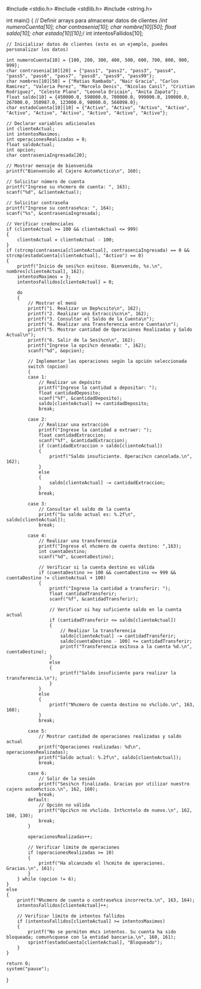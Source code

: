#include <stdio.h>
#include <stdlib.h>
#include <string.h>

int main()
{
    // Definir arrays para almacenar datos de clientes
    /*int numeroCuenta[10];
    char contrasenia[10];
    char nombre[10][50];
    float saldo[10];
    char estado[10][10];*/
    int intentosFallidos[10];

    // Inicializar datos de clientes (esto es un ejemplo, puedes personalizar los datos)

    int numeroCuenta[10] = {100, 200, 300, 400, 500, 600, 700, 800, 900, 999};
    char contrasenia[10][20] = {"pass1", "pass2", "pass3", "pass4", "pass5", "pass6", "pass7", "pass8", "pass9", "pass99"};
    char nombres[10][50] = {"Matias Rambado", "Nair Gracia", "Carlos Ramirez", "Valeria Perez", "Marcelo Denis", "Nicolas Canil", "Cristian Rodriguez", "Celeste Plano", "Leonela Oricain", "Anita Zapata"};
    float saldo[10] = {450000.0, 598000.0, 700000.0, 999000.0, 190000.0, 267000.0, 350987.0, 123000.0, 98000.0, 568098.0};
    char estadoCuenta[10][10] = {"Activo", "Activo", "Activo", "Activo", "Activo", "Activo", "Activo", "Activo", "Activo", "Activo"};

    // Declarar variables adicionales
    int clienteActual;
    int intentosMaximos;
    int operacionesRealizadas = 0;
    float saldoActual;
    int opcion;
    char contraseniaIngresada[20];

    // Mostrar mensaje de bienvenida
    printf("Bienvenido al Cajero Autom%ctico\n", 160);

    // Solicitar número de cuenta
    printf("Ingrese su n%cmero de cuenta: ", 163);
    scanf("%d", &clienteActual);

    // Solicitar contraseña
    printf("Ingrese su contrase%ca: ", 164);
    scanf("%s", &contraseniaIngresada);

    // Verificar credenciales
    if (clienteActual >= 100 && clienteActual <= 999)
    {
        clienteActual = clienteActual - 100;
    }
    if (strcmp(contrasenia[clienteActual], contraseniaIngresada) == 0 && strcmp(estadoCuenta[clienteActual], "Activo") == 0)
    {
        printf("Inicio de sesi%cn exitoso. Bienvenido, %s.\n", nombres[clienteActual], 162);
        intentosMaximos = 3;
        intentosFallidos[clienteActual] = 0;

        do
        {
            // Mostrar el menú
            printf("1. Realizar un Dep%csito\n", 162);
            printf("2. Realizar una Extracci%cn\n", 162);
            printf("3. Consultar el Saldo de la Cuenta\n");
            printf("4. Realizar una Transferencia entre Cuentas\n");
            printf("5. Mostrar cantidad de Operaciones Realizadas y Saldo Actual\n");
            printf("6. Salir de la Sesi%cn\n", 162);
            printf("Ingrese la opci%cn deseada: ", 162);
            scanf("%d", &opcion);

            // Implementar las operaciones según la opción seleccionada
            switch (opcion)
            {
            case 1:
                // Realizar un depósito
                printf("Ingrese la cantidad a depositar: ");
                float cantidadDeposito;
                scanf("%f", &cantidadDeposito);
                saldo[clienteActual] += cantidadDeposito;
                break;

            case 2:
                // Realizar una extracción
                printf("Ingrese la cantidad a extraer: ");
                float cantidadExtraccion;
                scanf("%f", &cantidadExtraccion);
                if (cantidadExtraccion > saldo[clienteActual])
                {
                    printf("Saldo insuficiente. Operaci%cn cancelada.\n", 162);
                }
                else
                {
                    saldo[clienteActual] -= cantidadExtraccion;
                }
                break;

            case 3:
                // Consultar el saldo de la cuenta
                printf("Su saldo actual es: %.2f\n", saldo[clienteActual]);
                break;

            case 4:
                // Realizar una transferencia
                printf("Ingrese el n%cmero de cuenta destino: ",163);
                int cuentaDestino;
                scanf("%d", &cuentaDestino);

                // Verificar si la cuenta destino es válida
                if (cuentaDestino >= 100 && cuentaDestino <= 999 && cuentaDestino != clienteActual + 100)
                {
                    printf("Ingrese la cantidad a transferir: ");
                    float cantidadTransferir;
                    scanf("%f", &cantidadTransferir);

                    // Verificar si hay suficiente saldo en la cuenta actual
                    if (cantidadTransferir <= saldo[clienteActual])
                    {
                        // Realizar la transferencia
                        saldo[clienteActual] -= cantidadTransferir;
                        saldo[cuentaDestino - 100] += cantidadTransferir;
                        printf("Transferencia exitosa a la cuenta %d.\n", cuentaDestino);
                    }
                    else
                    {
                        printf("Saldo insuficiente para realizar la transferencia.\n");
                    }
                }
                else
                {
                    printf("N%cmero de cuenta destino no v%clido.\n", 163, 160);
                }
                break;

            case 5:
                // Mostrar cantidad de operaciones realizadas y saldo actual
                printf("Operaciones realizadas: %d\n", operacionesRealizadas);
                printf("Saldo actual: %.2f\n", saldo[clienteActual]);
                break;

            case 6:
                // Salir de la sesión
                printf("Sesi%cn finalizada. Gracias por utilizar nuestro cajero autom%ctico.\n", 162, 160);
                break;
            default:
                // Opción no válida
                printf("Opci%cn no v%clida. Int%cntelo de nuevo.\n", 162, 160, 130);
                break;
            }

            operacionesRealizadas++;

            // Verificar límite de operaciones
            if (operacionesRealizadas >= 10)
            {
                printf("Ha alcanzado el l%cmite de operaciones. Gracias.\n", 161);
            }
        } while (opcion != 6);
    }
    else
    {
        printf("N%cmero de cuenta o contrase%ca incorrecta.\n", 163, 164);
        intentosFallidos[clienteActual]++;

        // Verificar límite de intentos fallidos
        if (intentosFallidos[clienteActual] >= intentosMaximos)
        {
            printf("No se permiten m%cs intentos. Su cuenta ha sido bloqueada; comun%cquese con la entidad bancaria.\n", 160, 161);
            sprintf(estadoCuenta[clienteActual], "Bloqueado");
        }
    }

    return 0;
    system("pause");
}
